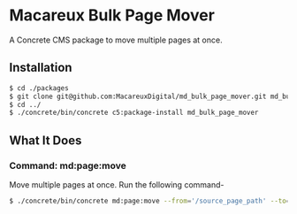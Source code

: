 # Macareux Bulk Page Mover
A Concrete CMS package to move multiple pages at once.

## Installation

```bash
$ cd ./packages
$ git clone git@github.com:MacareuxDigital/md_bulk_page_mover.git md_bulk_page_mover
$ cd ../
$ ./concrete/bin/concrete c5:package-install md_bulk_page_mover
```

## What It Does

### Command: md:page:move 
Move multiple pages at once.
Run the following command-
```bash
$ ./concrete/bin/concrete md:page:move --from='/source_page_path' --to='/destination_page_path'
```